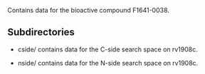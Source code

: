 Contains data for the bioactive compound F1641-0038.

## Subdirectories

- cside/ contains data for the C-side search space on rv1908c.

- nside/ contains data for the N-side search space on rv1908c.


